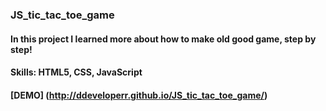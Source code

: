 ### JS_tic_tac_toe_game

#### In this project I learned more about how to make old good game, step by step!
#### Skills: HTML5, CSS, JavaScript

#### [DEMO] (http://ddeveloperr.github.io/JS_tic_tac_toe_game/)
